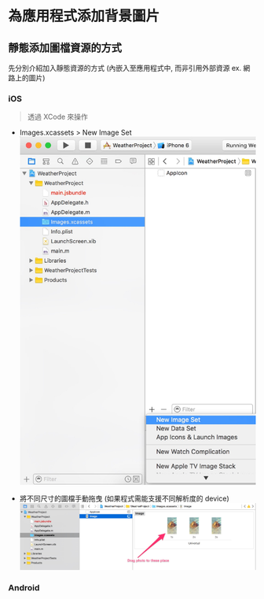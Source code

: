 # 為應用程式添加背景圖片

## 靜態添加圖檔資源的方式
先分別介紹加入靜態資源的方式 (內嵌入至應用程式中, 而非引用外部資源 ex. 網路上的圖片)

### iOS 
> 透過 XCode 來操作

* Images.xcassets > New Image Set
![](NewImageSet.jpg)

* 將不同尺寸的圖檔手動拖曳 (如果程式需能支援不同解析度的 device)
![](DragPhoto.jpg)

### Android